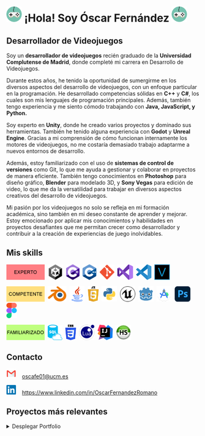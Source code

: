 <!--
# (https://raw.githubusercontent.com/mouredev/mouredev/master/mouredev_emote.png)
-->
# <img src="https://github.com/OskarFreestyle/OskarFreestyle/blob/main/Images/VideogameControllerIcon.png" width="40" height="40" /> ¡Hola! Soy Óscar Fernández <img src="https://github.com/OskarFreestyle/OskarFreestyle/blob/main/Images/VideogameControllerIcon.png" width="40" height="40" />
## Desarrollador de Videojuegos

Soy un **desarrollador de videojuegos** recién graduado de la **Universidad Complutense de Madrid**, donde completé mi carrera en Desarrollo de Videojuegos.

Durante estos años, he tenido la oportunidad de sumergirme en los diversos aspectos del desarrollo de videojuegos, con un enfoque particular en la programación. He desarrollado competencias sólidas en **C++** y **C#**, los cuales son mis lenguajes de programación principales. Además, también tengo experiencia y me siento cómodo trabajando con **Java, JavaScript, y Python.**

Soy experto en **Unity**, donde he creado varios proyectos y dominado sus herramientas. También he tenido alguna experiencia con **Godot** y **Unreal Engine**. Gracias a mi comprensión de cómo funcionan internamente los motores de videojuegos, no me costaría demasiado trabajo adaptarme a nuevos entornos de desarrollo.

Además, estoy familiarizado con el uso de **sistemas de control de versiones** como Git, lo que me ayuda a gestionar y colaborar en proyectos de manera eficiente. También tengo conocimientos en **Photoshop** para diseño gráfico, **Blender** para modelado 3D, y **Sony Vegas** para edición de video, lo que me da la versatilidad para trabajar en diversos aspectos creativos del desarrollo de videojuegos.

Mi pasión por los videojuegos no solo se refleja en mi formación académica, sino también en mi deseo constante de aprender y mejorar. Estoy emocionado por aplicar mis conocimientos y habilidades en proyectos desafiantes que me permitan crecer como desarrollador y contribuir a la creación de experiencias de juego inolvidables.

## Mis skills
<img src="https://github.com/OskarFreestyle/OskarFreestyle/blob/main/Images/TierLevels1.png" width="100" height="40" />&nbsp;&nbsp;<img src="https://github.com/OskarFreestyle/OskarFreestyle/blob/main/Images/UnityIcon.png" height="40" style="height: 40px; width: auto;" />&nbsp;&nbsp;<img src="https://github.com/OskarFreestyle/OskarFreestyle/blob/main/Images/C%23Icon.png" height="40" style="height: 40px; width: auto;" />&nbsp;&nbsp;<img src="https://github.com/OskarFreestyle/OskarFreestyle/blob/main/Images/C%2B%2BIcon.png" height="40" style="height: 40px; width: auto;" />&nbsp;&nbsp;<img src="https://github.com/OskarFreestyle/OskarFreestyle/blob/main/Images/GitIcon.png" height="40" style="height: 40px; width: auto;" />&nbsp;&nbsp;<img src="https://github.com/OskarFreestyle/OskarFreestyle/blob/main/Images/VisualStudioIcon.png" height="40" style="height: 40px; width: auto;" />&nbsp;&nbsp;<img src="https://github.com/OskarFreestyle/OskarFreestyle/blob/main/Images/VisualStudioCodeIcon.png" height="40" style="height: 40px; width: auto;" />&nbsp;&nbsp;<img src="https://github.com/OskarFreestyle/OskarFreestyle/blob/main/Images/VegasIcon.png" height="40" style="height: 40px; width: auto;" />

<img src="https://github.com/OskarFreestyle/OskarFreestyle/blob/main/Images/TierLevels2.png" width="100" height="40" />&nbsp;&nbsp;<img src="https://github.com/OskarFreestyle/OskarFreestyle/blob/main/Images/BlenderIcon.png" height="40" style="height: 40px; width: auto;" />&nbsp;&nbsp;<img src="https://github.com/OskarFreestyle/OskarFreestyle/blob/main/Images/JavaIcon.png" height="40" style="height: 40px; width: auto;" />&nbsp;&nbsp;<img src="https://github.com/OskarFreestyle/OskarFreestyle/blob/main/Images/JavaScriptIcon.png" height="40" style="height: 40px; width: auto;" />&nbsp;&nbsp;<img src="https://github.com/OskarFreestyle/OskarFreestyle/blob/main/Images/PythonIcon.png" height="40" style="height: 40px; width: auto;" />&nbsp;&nbsp;<img src="https://github.com/OskarFreestyle/OskarFreestyle/blob/main/Images/UnrealEngineIcon.png" height="40" style="height: 40px; width: auto;" />&nbsp;&nbsp;<img src="https://github.com/OskarFreestyle/OskarFreestyle/blob/main/Images/GodotIcon.png" height="40" style="height: 40px; width: auto;" />&nbsp;&nbsp;<img src="https://github.com/OskarFreestyle/OskarFreestyle/blob/main/Images/AndroidStudioIcon.png" height="40" style="height: 40px; width: auto;" />&nbsp;&nbsp;<img src="https://github.com/OskarFreestyle/OskarFreestyle/blob/main/Images/PhotoshopIcon.png" height="40" style="height: 40px; width: auto;" />&nbsp;&nbsp;<img src="https://github.com/OskarFreestyle/OskarFreestyle/blob/main/Images/FigmaIcon.png" height="40" style="height: 40px; width: auto;" />

<img src="https://github.com/OskarFreestyle/OskarFreestyle/blob/main/Images/TierLevels3.png" width="100" height="40" />&nbsp;&nbsp;<img src="https://github.com/OskarFreestyle/OskarFreestyle/blob/main/Images/SQLIcon.png" height="40" style="height: 40px; width: auto;" />&nbsp;&nbsp;<img src="https://github.com/OskarFreestyle/OskarFreestyle/blob/main/Images/CSSIcon.png" height="40" style="height: 40px; width: auto;" />&nbsp;&nbsp;<img src="https://github.com/OskarFreestyle/OskarFreestyle/blob/main/Images/LuaIcon.png" height="40" style="height: 40px; width: auto;" />&nbsp;&nbsp;<img src="https://github.com/OskarFreestyle/OskarFreestyle/blob/main/Images/IntelliJIcon.png" height="40" style="height: 40px; width: auto;" />&nbsp;&nbsp;<img src="https://github.com/OskarFreestyle/OskarFreestyle/blob/main/Images/HeidiSQLIcon.png" height="40" style="height: 40px; width: auto;" />

## Contacto
<img src="https://github.com/OskarFreestyle/OskarFreestyle/blob/main/Images/EmailIcon.png" height="25" style="height: 25px; width: auto;" /> &nbsp;&nbsp; oscafe01@ucm.es

<img src="https://github.com/OskarFreestyle/OskarFreestyle/blob/main/Images/LinkedInIcon.png" height="25" style="height: 25px; width: auto;" /> &nbsp;&nbsp; https://www.linkedin.com/in/OscarFernandezRomano

## Proyectos más relevantes

<details>
  <summary>Desplegar Portfolio</summary>
    
### Articoding
Articoding es un juego serio educativo desarrollado en Unity por alumnos del Grado de Desarrollo de Videojuegos de la Universidad Complutense de Madrid. El juego busca promover el desarrollo del pensamiento computacional (Computational Thinking) mediante la enseñanza de conceptos fundamentales de programación. El jugador debe superar niveles resolviendo los problemas que se plantean en un escenario en forma de tablero utilizando la programación visual por bloques. Enlace al [repositorio.](https://github.com/OskarFreestyle/Articoding23-24)

<div style="display: flex; justify-content: space-between;">
    <img src="https://github.com/OskarFreestyle/OskarFreestyle/blob/main/Images/Portfolio/Articoding1.png" style="width: 49%; height: auto;" />
    <img src="https://github.com/OskarFreestyle/OskarFreestyle/blob/main/Images/Portfolio/Articoding2.png" style="width: 49%; height: auto;" />
</div>

### HISPlayer
HISPlayer es la empresa que elegí para realizar mis primeras prácticas empresariales. Durante mi estancia en la empresa, tuve la oportunidad de participar en diversas actividades y proyectos de esta, lo que me permitió adquirir conocimientos y habilidades relevantes para mi futuro profesional. Enlace a la [página web.](https://hisplayer.com/)

El primer proyecto que desarrollé consistió en una demo técnica en HTML5 utilizando Unity, diseñada para mostrar un entorno 3D que integra reproductores de video utilizando la API de HISPlayer. Enlace a la [demo técnica.](https://hisplayer-demos.s3.amazonaws.com/webgl-demo/webgl-demo-hisplayermonuments/index.html)

<div style="display: flex; justify-content: space-between;">
    <img src="https://github.com/OskarFreestyle/OskarFreestyle/blob/main/Images/Portfolio/HISPlayer2.png" style="width: 49%; height: auto;" />
    <img src="https://github.com/OskarFreestyle/OskarFreestyle/blob/main/Images/Portfolio/HISPlayer1.png" style="width: 49%; height: auto;" />
</div>

El segundo proyecto fue una demo técnica en HTML5 utilizando Unity, diseñada para recrear un casino en el que el juego se desarrolla en un entorno 3D. Esta demo está vinculada a un streaming en vivo de un casino real, donde se realizan las tiradas de la ruleta en tiempo real. La demo no está disponible de manera pública.

<div style="display: flex; justify-content: space-between;">
    <img src="https://github.com/OskarFreestyle/OskarFreestyle/blob/main/Images/Portfolio/HISPlayer3.png" style="width: 49%; height: auto;" />
    <img src="https://github.com/OskarFreestyle/OskarFreestyle/blob/main/Images/Portfolio/HISPlayer4.png" style="width: 49%; height: auto;" />
</div>

El tercer proyecto fue una demo técnica similar, adaptada específicamente para dispositivos Android. La demo no está disponible de manera pública.
<div style="display: flex; justify-content: space-between;">
    <img src="https://github.com/OskarFreestyle/OskarFreestyle/blob/main/Images/Portfolio/HISPlayer5.png" style="width: 49%; height: auto;" />
    <img src="https://github.com/OskarFreestyle/OskarFreestyle/blob/main/Images/Portfolio/HISPlayer6.png" style="width: 49%; height: auto;" />
</div>

### Motor-Ola
MotorOla es un motor de videojuegos desarrollado en el marco de la asignatura Proyectos 3. Este motor ha sido implementado en C++ y utiliza un conjunto de librerías especializadas, incluyendo SDL, Ogre3D, OgreOverlay, Nvidia Physx y Fmod. MotorOla sigue el patrón arquitectónico Entity-Component-System (ECS) y permite la carga de juegos a partir de archivos LUA. Enlace al [repositorio.](https://github.com/OskarFreestyle/Motor-Ola-Recu)

### DoppleBanger
DoppleBanger es un proyecto del grado de Desarrollo de videojuegos de la Universidad Complutense de Madrid que consiste en un videojuego de acción rpg con vista isométrica de temática pirata consistente en visitar, superar y saquear equipamiento y tesoros de distintos niveles visitables por el jugador siguiendo la estructura fundamental del género establecido. En el proceso se encontrará una variedad de enemigos que deben ser derrotados por el jugador para llegar al ob jetivo. Cada nivel jugable será una isla con una dificultad progresiva de manera que cada zona dentro de la misma sea más difícil que la anterior. La dificultad de las islas también aumenta de manera progresiva. Enlace al [repositorio.](https://github.com/C-Tas/DoppleBanger)

<div style="display: flex; justify-content: space-between;">
    <img src="https://github.com/OskarFreestyle/OskarFreestyle/blob/main/Images/Portfolio/DoppleBanger1.png" style="width: 49%; height: auto;" />
    <img src="https://github.com/OskarFreestyle/OskarFreestyle/blob/main/Images/Portfolio/DoppleBanger2.png" style="width: 49%; height: auto;" />
</div>
<div style="display: flex; justify-content: space-between;">
    <img src="https://github.com/OskarFreestyle/OskarFreestyle/blob/main/Images/Portfolio/DoppleBanger3.png" style="width: 49%; height: auto;" />
    <img src="https://github.com/OskarFreestyle/OskarFreestyle/blob/main/Images/Portfolio/DoppleBanger4.png" style="width: 49%; height: auto;" />
</div>

### Goblin Slayer
Goblin Slayer es un videojuego de acción de tipo Hack ‘n’ Slash con vista de scroll lateral 2D que está basado en el anime de mismo nombre Goblin Slayer. Está ambientado en cuevas donde los goblins residen y el objetivo es acabar con todos ellos, ya que éstos causan estragos por donde pasan.
<div style="display: flex; justify-content: space-between;">
    <img src="https://github.com/OskarFreestyle/OskarFreestyle/blob/main/Images/Portfolio/GoblinSlayer1" style="width: 49%; height: auto;" />
    <img src="https://github.com/OskarFreestyle/OskarFreestyle/blob/main/Images/Portfolio/GoblinSlayer2.png" style="width: 49%; height: auto;" />
</div>

</details>

